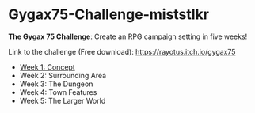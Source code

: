 # Gygax75-Challenge-miststlkr

**The Gygax 75 Challenge**: Create an RPG campaign setting in five weeks!

Link to the challenge (Free download): https://rayotus.itch.io/gygax75

 - [Week 1: Concept](week1/week1-notes.md)
 - Week 2: Surrounding Area
 - Week 3: The Dungeon
 - Week 4: Town Features
 - Week 5: The Larger World
